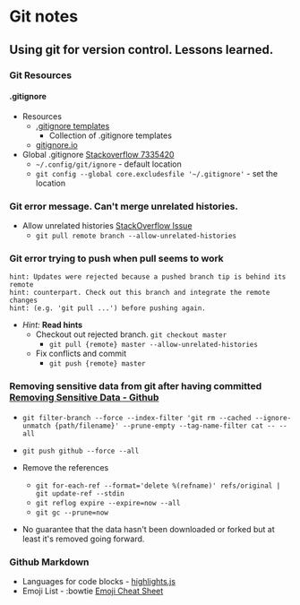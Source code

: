 # Git notes
## Using git for version control. Lessons learned.

### Git Resources
#### .gitignore
* Resources
  * [.gitignore templates](https://github.com/github/gitignore)
    * Collection of .gitignore templates
  * [gitignore.io](https://www.gitignore.io/)
* Global .gitignore [Stackoverflow 7335420](http://stackoverflow.com/questions/7335420/global-git-ignore)
  * `~/.config/git/ignore` - default location
  * `git config --global core.excludesfile '~/.gitignore'` - set the location
  
### Git error message. Can't merge unrelated histories.
* Allow unrelated histories [StackOverflow Issue](http://stackoverflow.com/questions/37937984/git-refusing-to-merge-unrelated-histories)
  * `git pull remote branch --allow-unrelated-histories`

### Git error trying to push when pull seems to work

```
hint: Updates were rejected because a pushed branch tip is behind its remote
hint: counterpart. Check out this branch and integrate the remote changes
hint: (e.g. 'git pull ...') before pushing again.
```
* *Hint:* **Read hints**
  * Checkout out rejected branch. ```git checkout master```
    * ```git pull {remote} master --allow-unrelated-histories```
  * Fix conflicts and commit
    * ```git push {remote} master```

### Removing sensitive data from git after having committed [Removing Sensitive Data - Github]( https://help.github.com/articles/removing-sensitive-data-from-a-repository/)

* ```git filter-branch --force --index-filter 'git rm --cached --ignore-unmatch {path/filename}' --prune-empty --tag-name-filter cat -- --all```
* ```git push github --force --all```
* Remove the references
  * ```git for-each-ref --format='delete %(refname)' refs/original | git update-ref --stdin```
  * ```git reflog expire --expire=now --all```
  * ```git gc --prune=now```

* No guarantee that the data hasn't been downloaded or forked but at least it's removed going forward.

### Github Markdown
* Languages for code blocks - [highlights.js](https://highlightjs.org/static/demo/)
* Emoji List - :bowtie [Emoji Cheat Sheet](http://www.webpagefx.com/tools/emoji-cheat-sheet/)